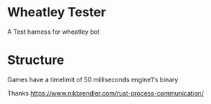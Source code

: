 # Wheatley Tester

A Test harness for wheatley bot

# Structure

Games have a timelimit of 50 milliseconds
engine1's binary 

Thanks
https://www.nikbrendler.com/rust-process-communication/